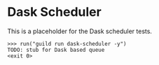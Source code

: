 # Dask Scheduler

This is a placeholder for the Dask scheduler tests.

    >>> run("guild run dask-scheduler -y")
    TODO: stub for Dask based queue
    <exit 0>
